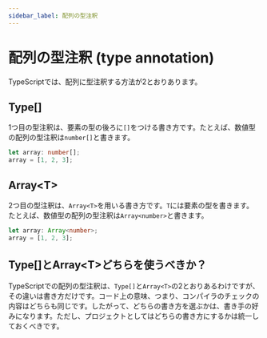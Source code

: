 ```yaml
---
sidebar_label: 配列の型注釈
---
```


# 配列の型注釈 (type annotation)

TypeScriptでは、配列に型注釈する方法が2とおりあります。

## Type\[]

1つ目の型注釈は、要素の型の後ろに`[]`をつける書き方です。たとえば、数値型の配列の型注釈は`number[]`と書きます。

```ts twoslash
let array: number[];
array = [1, 2, 3];
```

## Array&lt;T>

2つ目の型注釈は、`Array<T>`を用いる書き方です。`T`には要素の型を書きます。たとえば、数値型の配列の型注釈は`Array<number>`と書きます。

```ts twoslash
let array: Array<number>;
array = [1, 2, 3];
```

## Type\[]とArray&lt;T>どちらを使うべきか？

TypeScriptでの配列の型注釈は、`Type[]`と`Array<T>`の2とおりあるわけですが、その違いは書き方だけです。コード上の意味、つまり、コンパイラのチェックの内容はどちらも同じです。したがって、どちらの書き方を選ぶかは、書き手の好みになります。ただし、プロジェクトとしてはどちらの書き方にするかは統一しておくべきです。
